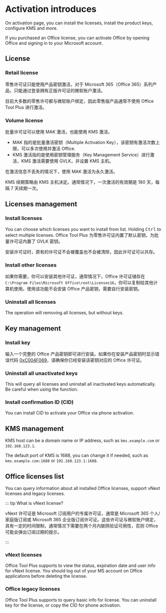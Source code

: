 # Activation introduces

On activation page, you can install the licenses, install the product keys, configure KMS and more.

If you purchased an Office license, you can activate Office by opening Office and signing in to your Microsoft account.

## License

### Retail license

零售许可证只能使用产品密钥激活，对于 Microsoft 365（Office 365）系列产品，只能通过登录拥有正版许可证的微软账户激活。

目前大多数的零售许可都与微软账户绑定，因此零售版产品通常不使用 Office Tool Plus 进行激活。

### Volume license

批量许可证可以使用 MAK 激活，也能使用 KMS 激活。

- MAK 指的是批量激活密钥（Multiple Activation Key），该密钥有激活次数上限，可以多次使用并激活 Office.
- KMS 激活指的是使用密钥管理服务（Key Management Service）进行激活，KMS 激活需要使用 GVLK，并设置 KMS 主机。

在激活信息不丢失的情况下，使用 MAK 激活为永久激活。

KMS 续期策略由 KMS 主机决定。通常情况下，一次激活的有效期是 180 天，每隔 7 天续期一次。

## Licenses management

### Install licenses

You can choose which licenses you want to install from list. Holding <kbd>Ctrl</kbd> to select multiple licenses. Office Tool Plus 为零售许可证内置了默认密钥，为批量许可证内置了 GVLK 密钥。

安装许可证时，原有的许可证不会被覆盖也不会被清除，因此许可证可以共存。

### Install other licenses

如果你需要，你可以安装其他许可证，通常情况下，Office 许可证储存在 `C:\Program Files\Microsoft Office\root\Licenses16`，你可以复制给其他计算机使用。使用该功能不会安装 Office 产品密钥，需要自行安装密钥。

### Uninstall all licenses

The operation will removing all licenses, but without keys.

## Key management

### Install key

输入一个完整的 Office 产品密钥即可进行安装。如果你在安装产品密钥时显示错误代码 [0xC004F069](/zh-cn/faq/activation.md#_0xc004f069)，请确保你已经安装该密钥对应的 Office 许可证。

### Uninstall all unactivated keys

This will query all licenses and uninstall all inactivated keys automatically. Be careful when using the function.

### Install confirmation ID (CID)

You can install CID to activate your Office via phone activation.

## KMS management

KMS host can be a domain name or IP address, such as `kms.example.com` or `192.168.123.1`.

The default port of KMS is 1688, you can change it if needed, such as `kms.example.com:1688` or `192.168.123.1:1688`.

## Office licenses list

You can query information about all installed Office licenses, support vNext licenses and legacy licenses.

::: tip What is vNext license?

vNext 许可证是 Microsoft 订阅用户的专属许可证，通常是 Microsoft 365 个人/家庭版订阅或 Microsoft 365 企业版订阅许可证。这些许可证与微软账户绑定，具有一定的时间限制，通常情况下需要在两个月内联网验证可用性，否则 Office 可能会弹出订阅过期的提示。

:::

### vNext licenses

Office Tool Plus supports to view the status, expiration date and user info for vNext license. You should log out of your MS account on Office applications before deleting the license.

### Office legacy licenses

Office Tool Plus supports to query basic info for license. You can uninstall key for the license, or copy the CID for phone activation.
